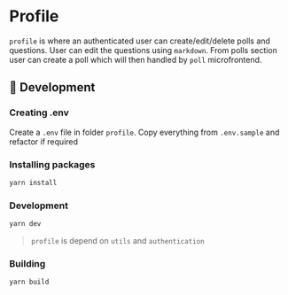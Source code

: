 # Profile
`profile` is where an authenticated user can create/edit/delete polls and questions. User can edit the questions using `markdown`. From polls section user can create a poll which will then handled by `poll` microfrontend.
## :hammer: Development
### Creating .env
Create a `.env` file in folder `profile`. Copy everything from `.env.sample` and refactor if required
### Installing packages
```sh
yarn install
```
### Development
```sh
yarn dev
```
> `profile` is depend on `utils` and `authentication`
### Building
```sh
yarn build
```
